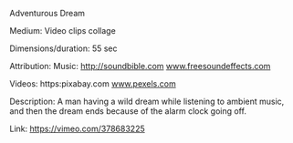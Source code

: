 Adventurous Dream

Medium: Video clips collage

Dimensions/duration: 55 sec

Attribution:
Music:
http://soundbible.com
www.freesoundeffects.com

Videos:
https:pixabay.com
www.pexels.com

Description:
A man having a wild dream while listening to ambient music, and then the dream ends because of the 
alarm clock going off. 

Link:
https://vimeo.com/378683225

